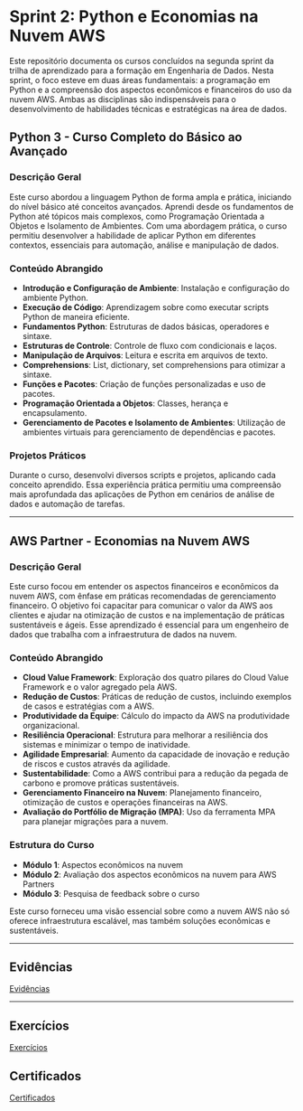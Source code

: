 # Sprint 2: Python e Economias na Nuvem AWS

Este repositório documenta os cursos concluídos na segunda sprint da trilha de aprendizado para a formação em Engenharia de Dados. Nesta sprint, o foco esteve em duas áreas fundamentais: a programação em Python e a compreensão dos aspectos econômicos e financeiros do uso da nuvem AWS. Ambas as disciplinas são indispensáveis para o desenvolvimento de habilidades técnicas e estratégicas na área de dados.

## Python 3 - Curso Completo do Básico ao Avançado

### Descrição Geral
Este curso abordou a linguagem Python de forma ampla e prática, iniciando do nível básico até conceitos avançados. Aprendi desde os fundamentos de Python até tópicos mais complexos, como Programação Orientada a Objetos e Isolamento de Ambientes. Com uma abordagem prática, o curso permitiu desenvolver a habilidade de aplicar Python em diferentes contextos, essenciais para automação, análise e manipulação de dados.

### Conteúdo Abrangido
- **Introdução e Configuração de Ambiente**: Instalação e configuração do ambiente Python.
- **Execução de Código**: Aprendizagem sobre como executar scripts Python de maneira eficiente.
- **Fundamentos Python**: Estruturas de dados básicas, operadores e sintaxe.
- **Estruturas de Controle**: Controle de fluxo com condicionais e laços.
- **Manipulação de Arquivos**: Leitura e escrita em arquivos de texto.
- **Comprehensions**: List, dictionary, set comprehensions para otimizar a sintaxe.
- **Funções e Pacotes**: Criação de funções personalizadas e uso de pacotes.
- **Programação Orientada a Objetos**: Classes, herança e encapsulamento.
- **Gerenciamento de Pacotes e Isolamento de Ambientes**: Utilização de ambientes virtuais para gerenciamento de dependências e pacotes.

### Projetos Práticos
Durante o curso, desenvolvi diversos scripts e projetos, aplicando cada conceito aprendido. Essa experiência prática permitiu uma compreensão mais aprofundada das aplicações de Python em cenários de análise de dados e automação de tarefas.

---

## AWS Partner - Economias na Nuvem AWS

### Descrição Geral
Este curso focou em entender os aspectos financeiros e econômicos da nuvem AWS, com ênfase em práticas recomendadas de gerenciamento financeiro. O objetivo foi capacitar para comunicar o valor da AWS aos clientes e ajudar na otimização de custos e na implementação de práticas sustentáveis e ágeis. Esse aprendizado é essencial para um engenheiro de dados que trabalha com a infraestrutura de dados na nuvem.

### Conteúdo Abrangido
- **Cloud Value Framework**: Exploração dos quatro pilares do Cloud Value Framework e o valor agregado pela AWS.
- **Redução de Custos**: Práticas de redução de custos, incluindo exemplos de casos e estratégias com a AWS.
- **Produtividade da Equipe**: Cálculo do impacto da AWS na produtividade organizacional.
- **Resiliência Operacional**: Estrutura para melhorar a resiliência dos sistemas e minimizar o tempo de inatividade.
- **Agilidade Empresarial**: Aumento da capacidade de inovação e redução de riscos e custos através da agilidade.
- **Sustentabilidade**: Como a AWS contribui para a redução da pegada de carbono e promove práticas sustentáveis.
- **Gerenciamento Financeiro na Nuvem**: Planejamento financeiro, otimização de custos e operações financeiras na AWS.
- **Avaliação do Portfólio de Migração (MPA)**: Uso da ferramenta MPA para planejar migrações para a nuvem.

### Estrutura do Curso
- **Módulo 1**: Aspectos econômicos na nuvem
- **Módulo 2**: Avaliação dos aspectos econômicos na nuvem para AWS Partners
- **Módulo 3**: Pesquisa de feedback sobre o curso

Este curso forneceu uma visão essencial sobre como a nuvem AWS não só oferece infraestrutura escalável, mas também soluções econômicas e sustentáveis.

---

## Evidências

[Evidências](/Sprint_3/Evidencias/)

---

## Exercícios

[Exercícios](/Sprint_3/Exercicios/) 

## Certificados

[Certificados](/Sprint_3/Certificados/)
